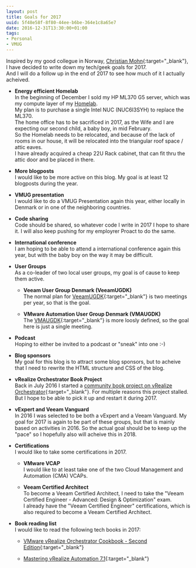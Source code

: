 ```yaml
---
layout: post
title: Goals for 2017
uuid: 5f48e58f-8f80-44ee-b6be-364e1c8a65e7
date: 2016-12-31T13:30:00+01:00
tags:
- Personal
- VMUG
---
```


Inspired by my good collegue in Norway, [Christian Mohn](http://vninja.net/misc/evaluating-2016/){:target="_blank"}, I have decided to write down my tech/geek goals for 2017.  
And I will do a follow up in the end of 2017 to see how much of it I actually acheived<!--break-->.

* **Energy efficient Homelab**  
In the beginning of December I sold my HP ML370 G5 server, which was my compute layer of my [Homelab](/homelab/2016-mid/).  
My plan is to purchase a single Intel NUC (NUC6I3SYH) to replace the ML370.  
The home office has to be sacrificed in 2017, as the Wife and I are expecting our second child, a baby boy, in mid February.  
So the Homelab needs to be relocated, and because of the lack of rooms in our house, it will be relocated into the triangular roof space / attic eaves.  
I have already acquired a cheap 22U Rack cabinet, that can fit thru the attic door and be placed in there.

* **More blogposts**  
I would like to be more active on this blog. My goal is at least 12 blogposts during the year.

* **VMUG presentation**  
I would like to do a VMUG Presentation again this year, either locally in Denmark or in one of the neighboring countries.

* **Code sharing**  
Code should be shared, so whatever code I write in 2017 I hope to share it. I will also keep pushing for my employrer Proact to do the same.

* **International conference**  
I am hoping to be able to attend a international conference again this year, but with the baby boy on the way it may be difficult.

* **User Groups**  
As a co-leader of two local user groups, my goal is of cause to keep them active.  

	* **Veeam User Group Denmark (VeeamUGDK)**  
The normal plan for [VeeamUGDK](http://www.veeamug.dk){:target="_blank"} is two meetings per year, so that is the goal.  

	* **VMware Automation User Group Denmark (VMAUGDK)**  
The [VMAUGDK](http://vmaugdk.github.io){:target="_blank"} is more loosly defined, so the goal here is just a single meeting.

* **Podcast**  
Hoping to either be invited to a podcast or "sneak" into one :-)

* **Blog sponsors**  
My goal for this blog is to attract some blog sponsors, but to acheive that I need to rewrite the HTML structure and CSS of the blog.

* **vRealize Orchestrator Book Project**  
Back in July 2016 I started a [community book project on vRealize Orchestrator](https://www.gitbook.com/book/hazenet/vrealize-orchestrator/details){:target="_blank"}. For multiple reasons this project stalled. But I hope to be able to pick it up and restart it during 2017.

* **vExpert and Veeam Vanguard**  
In 2016 I was selected to be both a vExpert and a Veeam Vanguard. My goal for 2017 is again to be part of these groups, but that is mainly based on activities in 2016. So the actual goal should be to keep up the "pace" so I hopefully also will acheive this in 2018.

* **Certifications**  
I would like to take some certifications in 2017.

	* **VMware VCAP**  
I would like to at least take one of the two Cloud Management and Automation (CMA) VCAPs.

	* **Veeam Certified Architect**  
To become a Veeam Certified Architect, I need to take the "Veeam Certified Engineer - Advanced: Design & Optimization" exam.  
I already have the "Veeam Certified Engineer" certifications, which is also required to become a Veeam Certified Architect.

* **Book reading list**  
I would like to read the following tech books in 2017:

	* [VMware vRealize Orchestrator Cookbook - Second Edition](https://www.packtpub.com/virtualization-and-cloud/vmware-vrealize-orchestrator-cookbook-second-edition){:target="_blank"}  

	* [Mastering vRealize Automation 7.1](https://www.amazon.com/Mastering-vRealize-Automation-7-1-Implementing/dp/1539470962){:target="_blank"}



